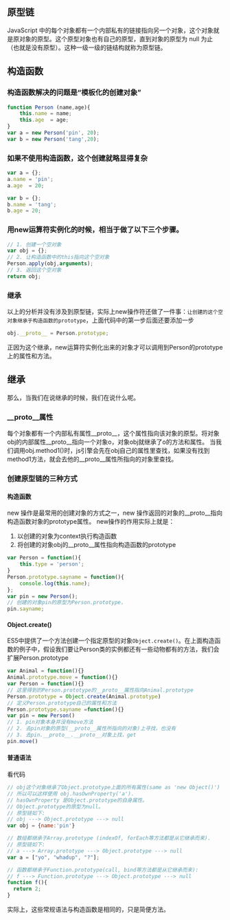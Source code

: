 ## 原型链
JavaScript 中的每个对象都有一个内部私有的链接指向另一个对象，这个对象就是原对象的原型。这个原型对象也有自己的原型，直到对象的原型为 null 为止（也就是没有原型）。这种一级一级的链结构就称为原型链。

## 构造函数
### 构造函数解决的问题是“模板化的创建对象”
````javascript
function Person (name,age){
    this.name = name;
    this.age  = age;
}
var a = new Person('pin', 20);
var b = new Person('tang',20);
````
### 如果不使用构造函数，这个创建就略显得复杂
````javascript
var a = {};
a.name = 'pin';
a.age  = 20;

var b = {};
b.name = 'tang';
b.age = 20;
````
### 用new运算符实例化的时候，相当于做了以下三个步骤。
````javascript
// 1. 创建一个空对象
var obj = {};
// 2. 让构造函数中的this指向这个空对象
Person.apply(obj,arguments);
// 3. 返回这个空对象
return obj;
````

### 继承
以上的分析并没有涉及到原型链，实际上new操作符还做了一件事：`让创建的这个空对象继承于构造函数的prototype`，上面代码中的第一步后面还要添加一步
````javascript
obj.__proto__ = Person.prototype;
````
正因为这个继承，new运算符实例化出来的对象才可以调用到Person的prototype上的属性和方法。

## 继承
那么，当我们在说继承的时候，我们在说什么呢。

### \_\_proto\_\_属性
每个对象都有一个内部私有属性\_\_proto\_\_，这个属性指向该对象的原型。将对象obj的内部属性\_\_proto\_\_指向一个对象o，对象obj就继承了o的方法和属性。
当我们调用obj.method1()时，js引擎会先在obj自己的属性里查找，如果没有找到method1方法，就会去他的\_\_proto\_\_属性所指向的对象里查找。

### 创建原型链的三种方式
#### 构造函数
new 操作是最常用的创建对象的方式之一，new 操作返回的对象的\_\_proto\_\_指向构造函数对象的prototype属性。
new操作的作用实际上就是：
1. 以创建的对象为context执行构造函数
2. 将创建的对象obj的\_\_proto\_\_属性指向构造函数的prototype
````javascript
var Person = function(){
    this.type = 'person';
}
Person.prototype.sayname = function(){
    console.log(this.name);
};
var pin = new Person();
// 创建的对象pin的原型为Person.prototype，
pin.sayname;
````

#### Object.create()
ES5中提供了一个方法创建一个指定原型的对象`Object.create()`。在上面构造函数的例子中，假设我们要让Person类的实例都还有一些动物都有的方法，我们会扩展Person.prototype
````javascript
var Animal = function(){}
Animal.prototype.move = function(){}
var Person = function(){}
// 这里得到的Person.prototype的__proto__属性指向Animal.prototype
Person.prototype = Object.create(Animal.prototype)
// 定义Person.prototype自己的属性和方法
Person.prototype.sayname =function(){}
var pin = new Person()
// 1. pin对象本身并没有move方法
// 2. 去pin对象的原型(__proto__属性所指向的对象)上寻找，也没有
// 3. 去pin.__proto__.__proto__对象上找，get
pin.move()
````

#### 普通语法
看代码
````javascript
// obj这个对象继承了Object.prototype上面的所有属性(same as 'new Object()')
// 所以可以这样使用 obj.hasOwnProperty('a').
// hasOwnProperty 是Object.prototype的自身属性。
// Object.prototype的原型为null。
// 原型链如下:
// obj ---> Object.prototype ---> null
var obj = {name:'pin'}

// 数组都继承于Array.prototype (indexOf, forEach等方法都是从它继承而来).
// 原型链如下:
// a ---> Array.prototype ---> Object.prototype ---> null
var a = ["yo", "whadup", "?"];

// 函数都继承于Function.prototype(call, bind等方法都是从它继承而来):
// f ---> Function.prototype ---> Object.prototype ---> null
function f(){
  return 2;
}
````
实际上，这些常规语法与构造函数是相同的，只是简便方法。


